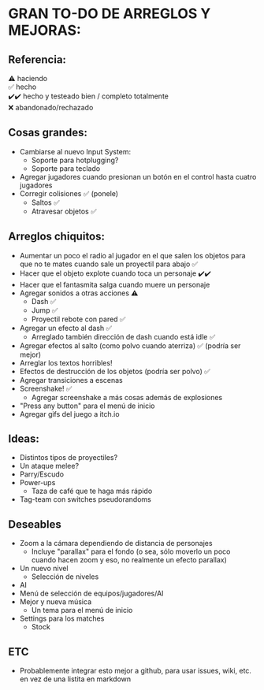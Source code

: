 # GRAN TO-DO DE ARREGLOS Y MEJORAS:

## Referencia:
⚠️ haciendo  
✅ hecho  
✔️✔️ hecho y testeado bien / completo totalmente  
❌ abandonado/rechazado  

## Cosas grandes:
- Cambiarse al nuevo Input System:
    - Soporte para hotplugging?
    - Soporte para teclado
- Agregar jugadores cuando presionan un botón en el control hasta cuatro jugadores
- Corregir colisiones ✅ (ponele)
    - Saltos ️️✅
    - Atravesar objetos ✅

## Arreglos chiquitos:
- Aumentar un poco el radio al jugador en el que salen los objetos para que no te mates cuando sale un proyectil para abajo ✅
- Hacer que el objeto explote cuando toca un personaje ✔️✔️
- Hacer que el fantasmita salga cuando muere un personaje
- Agregar sonidos a otras acciones ⚠️
    - Dash ✅
    - Jump ✅
    - Proyectil rebote con pared ✅
- Agregar un efecto al dash ️️✅
    - Arreglado también dirección de dash cuando está idle ✅
- Agregar efectos al salto (como polvo cuando aterriza) ✅ (podría ser mejor)
- Arreglar los textos horribles!
- Efectos de destrucción de los objetos (podría ser polvo) ✅
- Agregar transiciones a escenas
- Screenshake! ✅
    - Agregar screenshake a más cosas además de explosiones
- "Press any button" para el menú de inicio
- Agregar gifs del juego a itch.io

## Ideas:
- Distintos tipos de proyectiles?
- Un ataque melee?
- Parry/Escudo
- Power-ups
    - Taza de café que te haga más rápido
- Tag-team con switches pseudorandoms

## Deseables
- Zoom a la cámara dependiendo de distancia de personajes
    - Incluye "parallax" para el fondo (o sea, sólo moverlo un poco cuando hacen zoom y eso, no realmente un efecto parallax)
- Un nuevo nivel
    - Selección de niveles
- AI
- Menú de selección de equipos/jugadores/AI
- Mejor y nueva música
    - Un tema para el menú de inicio
- Settings para los matches
    - Stock

## ETC
- Probablemente integrar esto mejor a github, para usar issues, wiki, etc. en vez de una listita en markdown